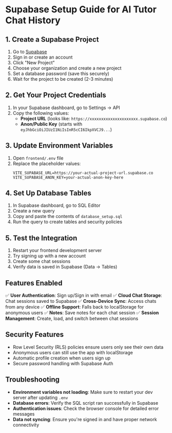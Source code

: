 # Supabase Setup Guide for AI Tutor Chat History

## 1. Create a Supabase Project

1. Go to [Supabase](https://supabase.com)
2. Sign in or create an account
3. Click "New Project"
4. Choose your organization and create a new project
5. Set a database password (save this securely)
6. Wait for the project to be created (2-3 minutes)

## 2. Get Your Project Credentials

1. In your Supabase dashboard, go to Settings → API
2. Copy the following values:
   - **Project URL** (looks like: `https://xxxxxxxxxxxxxxxxxxxxx.supabase.co`)
   - **Anon/Public Key** (starts with `eyJhbGciOiJIUzI1NiIsInR5cCI6IkpXVCJ9...`)

## 3. Update Environment Variables

1. Open `frontend/.env` file
2. Replace the placeholder values:
   ```
   VITE_SUPABASE_URL=https://your-actual-project-url.supabase.co
   VITE_SUPABASE_ANON_KEY=your-actual-anon-key-here
   ```

## 4. Set Up Database Tables

1. In Supabase dashboard, go to SQL Editor
2. Create a new query
3. Copy and paste the contents of `database_setup.sql`
4. Run the query to create tables and security policies

## 5. Test the Integration

1. Restart your frontend development server
2. Try signing up with a new account
3. Create some chat sessions
4. Verify data is saved in Supabase (Data → Tables)

## Features Enabled

✅ **User Authentication**: Sign up/Sign in with email
✅ **Cloud Chat Storage**: Chat sessions saved to Supabase
✅ **Cross-Device Sync**: Access chats from any device
✅ **Offline Support**: Falls back to localStorage for anonymous users
✅ **Notes**: Save notes for each chat session
✅ **Session Management**: Create, load, and switch between chat sessions

## Security Features

- Row Level Security (RLS) policies ensure users only see their own data
- Anonymous users can still use the app with localStorage
- Automatic profile creation when users sign up
- Secure password handling with Supabase Auth

## Troubleshooting

- **Environment variables not loading**: Make sure to restart your dev server after updating `.env`
- **Database errors**: Verify the SQL script ran successfully in Supabase
- **Authentication issues**: Check the browser console for detailed error messages
- **Data not syncing**: Ensure you're signed in and have proper network connectivity
